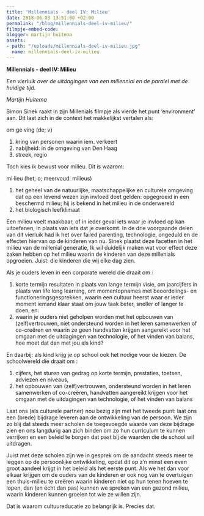 ```yaml
---
title: 'Millennials - deel IV: Milieu'
date: 2018-06-03 13:51:00 +02:00
permalink: "/blog/millennials-deel-iv-milieu/"
filmpje-embed-code: 
blogger: martijn huitema
assets:
- path: "/uploads/millennials-deel-iv-milieu.jpg"
  name: millennials-deel-iv-milieu
---
```


**Millennials - deel IV: Milieu**

*Een vierluik over de uitdagingen van een millennial en de paralel met de huidige tijd.*

*Martijn Huitema*

Simon Sinek raakt in zijn Millenials filmpje als vierde het punt ‘environment’ aan. Dit laat zich in de context het makkelijkst vertalen als:

om·ge·ving (de; v)
1. kring van personen waarin iem. verkeert
2. nabijheid: in de omgeving van Den Haag
3. streek, regio

Toch kies ik bewust voor milieu. Dit is waarom:

mi·lieu (het; o; meervoud: milieus)
1. het geheel van de natuurlijke, maatschappelijke en culturele omgeving dat op een levend wezen zijn invloed doet gelden: opgegroeid in een beschermd milieu; hij is bekend in het milieu in de onderwereld
2. het biologisch leefklimaat


Een milieu voelt maakbaar, of in ieder geval iets waar je invloed op kan uitoefenen, in plaats van iets dat je overkomt. In de drie voorgaande delen van dit vierluik had ik het over failed parenting, technologie, ongeduld en de effecten hiervan op de kinderen van nu. Sinek plaatst deze facetten in het milieu van de millenial generatie, Ik wil duidelijk maken wat voor effect deze zaken hebben op het milieu waarin de kinderen van deze millenials opgroeien. Juist: die kinderen die wij elke dag zien.

Als je ouders leven in een corporate wereld die draait om :
1. korte termijn resultaten in plaats van lange termijn visie, om jaarcijfers in plaats van life long learning, om momentopnames met beoordelings- en functioneringsgesprekken, waarin een cultuur heerst waar er ieder moment iemand klaar staat om jouw taak beter, sneller of langer te doen, en:
2. waarin je ouders niet geholpen worden met het opbouwen van (zelf)vertrouwen, niet ondersteund worden in het leren samenwerken of co-creëren en waarin ze geen handvatten krijgen aangereikt voor het omgaan met de uitdagingen van technologie, of het vinden van balans, hoe moet dat dan met jou als kind?

En daarbij: als kind krijg je op school ook het nodige voor de kiezen. 
De schoolwereld die draait om :
1. cijfers, het sturen van gedrag op korte termijn, prestaties, toetsen, adviezen en niveaus,
2. het opbouwen van (zelf)vertrouwen, ondersteund worden in het leren samenwerken of co-creëren, handvatten aangereikt krijgen voor het omgaan met de uitdagingen van technologie, of het vinden van balans

Laat ons (als culturele partner) nou bezig zijn met het tweede punt: laat ons een (brede) bijdrage leveren aan de ontwikkeling van de persoon. We zijn zo blij dat steeds meer scholen de toegevoegde waarde van deze bijdrage zien en ons langdurig aan zich binden om zo hun curriculum te kunnen verrijken en een beleid te borgen dat past bij de waarden die de school wil uitdragen.

Juist met deze scholen zijn we in gesprek om de aandacht steeds meer te leggen op de persoonlijke ontwikkeling, opdat dit op z’n minst een even groot aandeel krijgt in het beleid als het eerste punt. Als we het dan voor elkaar krijgen om de ouders van de kinderen er ook nog van te overtuigen een thuis-milieu te creëren waarin kinderen niet op hun tenen hoeven te lopen, dan (en écht dan pas) kunnen we spreken van een gezond milieu, waarin kinderen kunnen groeien tot wie ze willen zijn.

Dat is waarom cultuureducatie zo belangrijk is. Precies dat.
